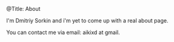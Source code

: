 @Title: About

I'm Dmitriy Sorkin and i'm yet to come up with a real about page.

You can contact me via email: aikixd at gmail.
